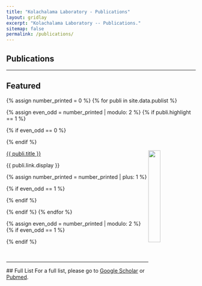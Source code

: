 ```yaml
---
title: "Kolachalama Laboratory - Publications"
layout: gridlay
excerpt: "Kolachalama Laboratory -- Publications."
sitemap: false
permalink: /publications/
---
```



## Publications

---

## Featured

{% assign number_printed = 0 %}
{% for publi in site.data.publist %}

{% assign even_odd = number_printed | modulo: 2 %}
{% if publi.highlight == 1 %}

{% if even_odd == 0 %}
<div class="row">
{% endif %}

<div class="col-sm-6 clearfix">
 <div class="row">
 	<img src="{{ site.url }}{{ site.baseurl }}/images/pubpic/{{ publi.image }}" class="img-responsive" width="25%" style="float: right" />
  <p><a class="pub1" href="{{ publi.link.url }}">{{ publi.title }}</a></p>
  <a class="pub2"> {{ publi.link.display }} </a>
 </div>
</div>

{% assign number_printed = number_printed | plus: 1 %}

{% if even_odd == 1 %}
</div>
{% endif %}

{% endif %}
{% endfor %}

{% assign even_odd = number_printed | modulo: 2 %}
{% if even_odd == 1 %}
</div>
{% endif %}

<p> &nbsp; </p>

---

<div>
## Full List
For a full list, please go to <a class="regtext" href="https://scholar.google.com/citations?hl=en&user=YgjYrrcAAAAJ&view_op=list_works&sortby=pubdate">Google Scholar</a> or <a class="regtext" href="https://pubmed.ncbi.nlm.nih.gov/?term=kolachalama+vb&sort=date">Pubmed</a>.
<br><br><br>

</div>

